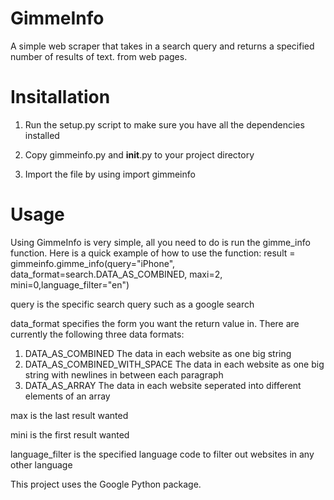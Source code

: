 # GimmeInfo
A simple web scraper that takes in a search query and returns a specified number of results of text. from web pages.

# Insitallation

1. Run the setup.py script to make sure you have all the dependencies installed

2. Copy gimmeinfo.py and __init__.py to your project directory

3. Import  the file by using import gimmeinfo

# Usage
Using GimmeInfo is very simple, all you need to do is run the gimme_info function.
Here is a quick example of how to use the function:
result = gimmeinfo.gimme_info(query="iPhone", data_format=search.DATA_AS_COMBINED, maxi=2, mini=0,language_filter="en")

query is the specific search query such as a google search

data_format specifies the form you want the return value in.
There are currently the following three data formats:
1. DATA_AS_COMBINED             The data in each website as one big string
2. DATA_AS_COMBINED_WITH_SPACE                The data in each website as one big string with newlines in between each paragraph
3. DATA_AS_ARRAY                The data in each website seperated into different elements of an array

max is the last result wanted

mini is the first result wanted

language_filter is the specified language code to filter out websites in any other language


This project uses the Google Python package.
